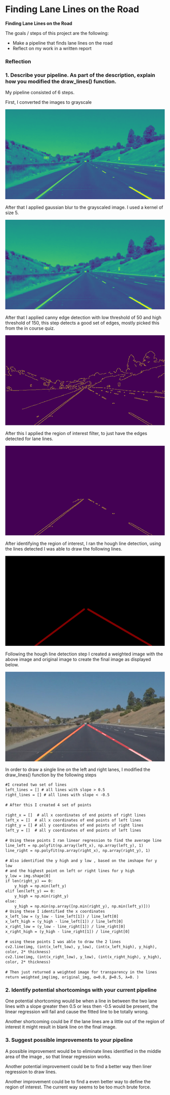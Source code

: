 # **Finding Lane Lines on the Road** 

**Finding Lane Lines on the Road**

The goals / steps of this project are the following:
* Make a pipeline that finds lane lines on the road
* Reflect on my work in a written report

### Reflection

### 1. Describe your pipeline. As part of the description, explain how you modified the draw_lines() function.

My pipeline consisted of 6 steps. 

First, I converted the images to grayscale 

![alt text](https://github.com/amrosebirani/carnd-project1/raw/master/examples/grayscale.jpg)

After that I applied gaussian blur to the grayscaled image. I used a kernel of size 5.

![alt text](https://github.com/amrosebirani/carnd-project1/raw/master/examples/gaussian.jpg)

After that I applied canny edge detection with low threshold of 50 and high threshold of 150, this step detects a good set of edges, mostly picked this from the in course quiz.

![alt text](https://github.com/amrosebirani/carnd-project1/raw/master/examples/canny.jpg)

After this I applied the region of interest filter, to just have the edges detected for lane lines.

![alt text](https://github.com/amrosebirani/carnd-project1/raw/master/examples/interest.jpg)

After identifying the region of interest, I ran the hough line detection, using the lines detected I was able to draw the following lines. 

![alt text](https://github.com/amrosebirani/carnd-project1/raw/master/examples/hough.jpg)

Following the hough line detection step I created a weighted image with the above image and original image to create the final image as displayed below.

![alt text](https://github.com/amrosebirani/carnd-project1/raw/master/examples/final.jpg)

In order to draw a single line on the left and right lanes, I modified the draw_lines() function by the following steps

```
#I created two set of lines
left_lines = [] # all lines with slope > 0.5
right_lines = [] # all lines with slope < -0.5

# After this I created 4 set of points

right_x = []  # all x coordinates of end points of right lines
left_x = []  # all x coordinates of end points of left lines
right_y = [] # all y coordinates of end points of right lines
left_y = []  # all y coordinates of end points of left lines

# Using these points I ran linear regression to find the average line
line_left = np.polyfit(np.array(left_x), np.array(left_y), 1)
line_right = np.polyfit(np.array(right_x), np.array(right_y), 1)

# Also identified the y high and y low , based on the imshape for y low 
# and the highest point on left or right lines for y high
y_low = img.shape[0]
if len(right_y) == 0:
    y_high = np.min(left_y)
elif len(left_y) == 0:
    y_high = np.min(right_y)
else:
    y_high = np.min(np.array([np.min(right_y), np.min(left_y)]))
# Using these I identified the x coordinates
x_left_low = (y_low - line_left[1]) / line_left[0]
x_left_high = (y_high - line_left[1]) / line_left[0]
x_right_low = (y_low - line_right[1]) / line_right[0]
x_right_high = (y_high - line_right[1]) / line_right[0]

# using these points I was able to draw the 2 lines
cv2.line(img, (int(x_left_low), y_low), (int(x_left_high), y_high), color, 2* thickness)
cv2.line(img, (int(x_right_low), y_low), (int(x_right_high), y_high), color, 2* thickness)

# Then just returned a weighted image for transparency in the lines
return weighted_img(img, original_img, α=0.8, β=0.5, λ=0. )
```


### 2. Identify potential shortcomings with your current pipeline


One potential shortcoming would be when a line in between the two lane lines with a slope greater then 0.5 or less then -0.5 would be present, the linear regression will fail and cause the fitted line to be totally wrong.  

Another shortcoming could be if the lane lines are a little out of the region of interest it might result in blank line on the final image.


### 3. Suggest possible improvements to your pipeline

A possible improvement would be to eliminate lines identified in the middle area of the image , so that linear regression works.

Another potential improvement could be to find a better way then liner regression to draw lines.

Another improvement could be to find a even better way to define the region of interest. The current way seems to be too much brute force.
